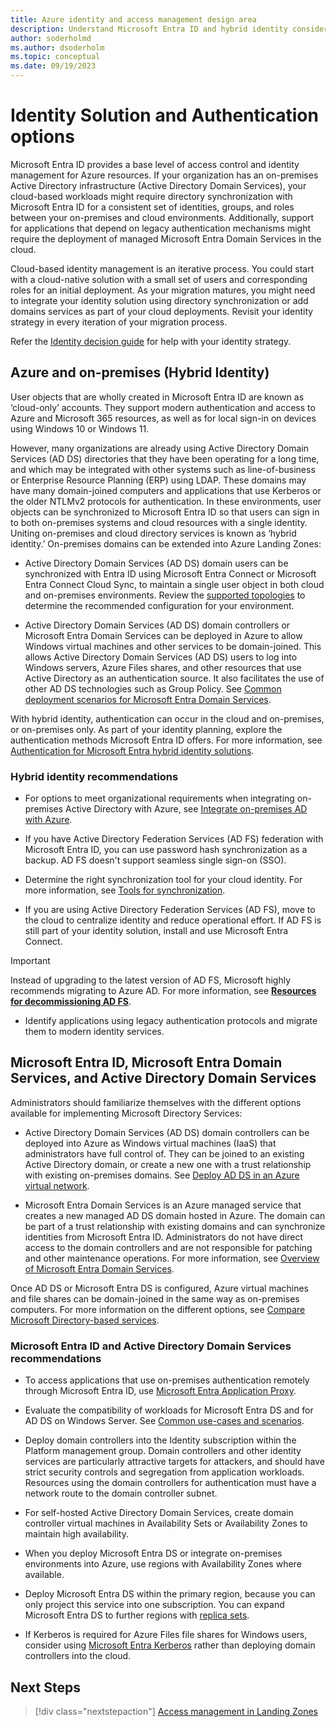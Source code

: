 ```yaml
---
title: Azure identity and access management design area
description: Understand Microsoft Entra ID and hybrid identity considerations and recommendations.
author: soderholmd
ms.author: dsoderholm 
ms.topic: conceptual
ms.date: 09/19/2023
---
```


# Identity Solution and Authentication options

Microsoft Entra ID provides a base level of access control and identity management for Azure resources. If your organization has an on-premises Active Directory infrastructure (Active Directory Domain Services), your cloud-based workloads might require directory synchronization with Microsoft Entra ID for a consistent set of identities, groups, and roles between your on-premises and cloud environments. Additionally, support for applications that depend on legacy authentication mechanisms might require the deployment of managed Microsoft Entra Domain Services in the cloud.

Cloud-based identity management is an iterative process. You could start with a cloud-native solution with a small set of users and corresponding roles for an initial deployment. As your migration matures, you might need to integrate your identity solution using directory synchronization or add domains services as part of your cloud deployments. Revisit your identity strategy in every iteration of your migration process.

Refer the [Identity decision guide](/azure/cloud-adoption-framework/decision-guides/identity/) for help with your identity strategy.

## Azure and on-premises (Hybrid Identity)

User objects that are wholly created in Microsoft Entra ID are known as ‘cloud-only’ accounts. They support modern authentication and access to Azure and Microsoft 365 resources, as well as for local sign-in on devices using Windows 10 or Windows 11.

However, many organizations are already using Active Directory Domain Services (AD DS) directories that they have been operating for a long time, and which may be integrated with other systems such as line-of-business or Enterprise Resource Planning (ERP) using LDAP. These domains may have many domain-joined computers and applications that use Kerberos or the older NTLMv2 protocols for authentication. In these environments, user objects can be synchronized to Microsoft Entra ID so that users can sign in to both on-premises systems and cloud resources with a single identity. Uniting on-premises and cloud directory services is known as ‘hybrid identity.’  On-premises domains can be extended into Azure Landing Zones:

- Active Directory Domain Services (AD DS) domain users can be synchronized with Entra ID using Microsoft Entra Connect or Microsoft Entra Connect Cloud Sync, to maintain a single user object in both cloud and on-premises environments. Review the [supported topologies](/azure/active-directory/hybrid/connect/plan-connect-topologies) to determine the recommended configuration for your environment.

- Active Directory Domain Services (AD DS) domain controllers or Microsoft Entra Domain Services can be deployed in Azure to allow Windows virtual machines and other services to be domain-joined. This allows Active Directory Domain Services (AD DS) users to log into Windows servers, Azure Files shares, and other resources that use Active Directory as an authentication source. It also facilitates the use of other AD DS technologies such as Group Policy. See [Common deployment scenarios for Microsoft Entra Domain Services](/azure/active-directory-domain-services/scenarios).

With hybrid identity, authentication can occur in the cloud and on-premises, or on-premises only. As part of your identity planning, explore the authentication methods Microsoft Entra ID offers. For more information, see [Authentication for Microsoft Entra hybrid identity solutions](/azure/active-directory/hybrid/connect/choose-ad-authn).

### Hybrid identity recommendations

- For options to meet organizational requirements when integrating on-premises Active Directory with Azure, see [Integrate on-premises AD with Azure](/azure/architecture/reference-architectures/identity/).

- If you have Active Directory Federation Services (AD FS) federation with Microsoft Entra ID, you can use password hash synchronization as a backup. AD FS doesn't support seamless single sign-on (SSO).

- Determine the right synchronization tool for your cloud identity. For more information, see [Tools for synchronization](/azure/active-directory/hybrid/sync-tools#selecting-the-right-tool).

- If you are using Active Directory Federation Services (AD FS), move to the cloud to centralize identity and reduce operational effort. If AD FS is still part of your identity solution, install and use Microsoft Entra Connect.

> [!IMPORTANT]
>
> Instead of upgrading to the latest version of AD FS, Microsoft highly recommends migrating to Azure AD. For more information, see [**Resources for decommissioning AD FS**](/windows-server/identity/ad-fs/ad-fs-decommission).
>

- Identify applications using legacy authentication protocols and migrate them to modern identity services.

## Microsoft Entra ID, Microsoft Entra Domain Services, and Active Directory Domain Services

Administrators should familiarize themselves with the different options available for implementing Microsoft Directory Services:

- Active Directory Domain Services (AD DS) domain controllers can be deployed into Azure as Windows virtual machines (IaaS) that administrators have full control of. They can be joined to an existing Active Directory domain, or create a new one with a trust relationship with existing on-premises domains. See [Deploy AD DS in an Azure virtual network](/azure/architecture/example-scenario/identity/adds-extend-domain).

- Microsoft Entra Domain Services is an Azure managed service that creates a new managed AD DS domain hosted in Azure. The domain can be part of a trust relationship with existing domains and can synchronize identities from Microsoft Entra ID. Administrators do not have direct access to the domain controllers and are not responsible for patching and other maintenance operations. For more information, see [Overview of Microsoft Entra Domain Services](/azure/active-directory-domain-services/overview).

Once AD DS or Microsoft Entra DS is configured, Azure virtual machines and file shares can be domain-joined in the same way as on-premises computers. For more information on the different options, see [Compare Microsoft Directory-based services](/azure/active-directory-domain-services/compare-identity-solutions).

### Microsoft Entra ID and Active Directory Domain Services recommendations

- To access applications that use on-premises authentication remotely through Microsoft Entra ID, use [Microsoft Entra Application Proxy](/azure/active-directory/app-proxy/application-proxy).

- Evaluate the compatibility of workloads for Microsoft Entra DS and for AD DS on Windows Server. See [Common use-cases and scenarios](/azure/active-directory-domain-services/scenarios).

- Deploy domain controllers into the Identity subscription within the Platform management group. Domain controllers and other identity services are particularly attractive targets for attackers, and should have strict security controls and segregation from application workloads. Resources using the domain controllers for authentication must have a network route to the domain controller subnet.

- For self-hosted Active Directory Domain Services, create domain controller virtual machines in Availability Sets or Availability Zones to maintain high availability.

- When you deploy Microsoft Entra DS or integrate on-premises environments into Azure, use regions with Availability Zones where available.

- Deploy Microsoft Entra DS within the primary region, because you can only project this service into one subscription. You can expand Microsoft Entra DS to further regions with [replica sets](/azure/active-directory-domain-services/tutorial-create-replica-set).

- If Kerberos is required for Azure Files file shares for Windows users, consider using [Microsoft Entra Kerberos](/azure/storage/files/storage-files-identity-auth-hybrid-identities-enable?tabs=azure-portal#enable-azure-ad-kerberos-authentication-for-hybrid-user-accounts) rather than deploying domain controllers into the cloud.

## Next Steps
>
> [!div class="nextstepaction"]
> [Access management in Landing Zones](identity-access-landing-zones.md)
>